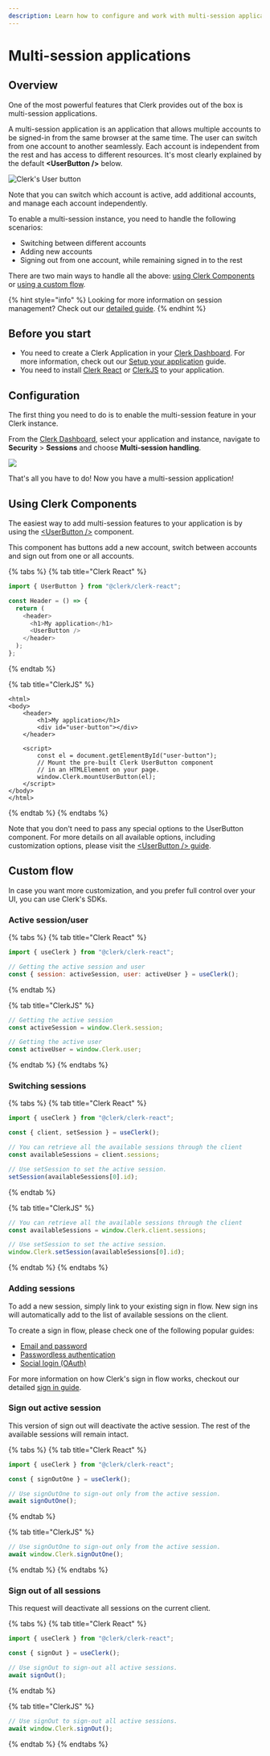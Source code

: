 ```yaml
---
description: Learn how to configure and work with multi-session applications
---
```


# Multi-session applications

## Overview

One of the most powerful features that Clerk provides out of the box is multi-session applications.

A multi-session application is an application that allows multiple accounts to be signed-in from the same browser at the same time. The user can switch from one account to another seamlessly. Each account is independent from the rest and has access to different resources.  It's most clearly explained by the default **\<UserButton />** below.

![Clerk's User button](<../.gitbook/assets/Screen Shot 2021-07-28 at 11.51.32 PM.png>)

Note that you can switch which account is active, add additional accounts, and manage each account independently. &#x20;

To enable a multi-session instance, you need to handle the following scenarios:

* Switching between different accounts
* Adding new accounts
* Signing out from one account, while remaining signed in to the rest

There are two main ways to handle all the above: [using Clerk Components](popular-guides-multi-session-applications.md) or [using a custom flow](popular-guides-multi-session-applications.md#custom-flow).

{% hint style="info" %}
Looking for more information on session management? Check out our [detailed guide](../main-concepts/session-management.md).
{% endhint %}

## Before you start

* You need to create a Clerk Application in your [Clerk Dashboard](https://dashboard.clerk.dev). For more information, check out our [Setup your application](setup-your-application.md) guide.
* You need to install [Clerk React](../reference/clerk-react/) or [ClerkJS](../reference/clerkjs/) to your application.

## Configuration

The first thing you need to do is to enable the multi-session feature in your Clerk instance.

From the [Clerk Dashboard](https://dashboard.clerk.dev), select your application and instance, navigate to **Security** > **Sessions** and choose **Multi-session handling**.

![](../.gitbook/assets/screely-1639506808306.png)

That's all you have to do! Now you have a multi-session application!

## Using Clerk Components

The easiest way to add multi-session features to your application is by using the [\<UserButton />](../components/user-button.md) component.

This component has buttons add a new account, switch between accounts and sign out from one or all accounts.

{% tabs %}
{% tab title="Clerk React" %}
```javascript
import { UserButton } from "@clerk/clerk-react";

const Header = () => {
  return (
    <header>
      <h1>My application</h1>
      <UserButton />
    </header>
  );
};
```
{% endtab %}

{% tab title="ClerkJS" %}
```markup
<html>
<body>
    <header>
        <h1>My application</h1>
        <div id="user-button"></div>
    </header>
    
    <script>
        const el = document.getElementById("user-button");
        // Mount the pre-built Clerk UserButton component
        // in an HTMLElement on your page. 
        window.Clerk.mountUserButton(el);
    </script>
</body>
</html>
```
{% endtab %}
{% endtabs %}

Note that you don't need to pass any special options to the UserButton component. For more details on all available options, including customization options, please visit the [\<UserButton /> guide](../components/user-button.md).

## Custom flow

In case you want more customization, and you prefer full control over your UI, you can use Clerk's SDKs.

### Active session/user

{% tabs %}
{% tab title="Clerk React" %}
```javascript
import { useClerk } from "@clerk/clerk-react";

// Getting the active session and user
const { session: activeSession, user: activeUser } = useClerk();
```
{% endtab %}

{% tab title="ClerkJS" %}
```javascript
// Getting the active session
const activeSession = window.Clerk.session;

// Getting the active user
const activeUser = window.Clerk.user;
```
{% endtab %}
{% endtabs %}

### Switching sessions

{% tabs %}
{% tab title="Clerk React" %}
```javascript
import { useClerk } from "@clerk/clerk-react";

const { client, setSession } = useClerk();

// You can retrieve all the available sessions through the client
const availableSessions = client.sessions;

// Use setSession to set the active session.
setSession(availableSessions[0].id);
```
{% endtab %}

{% tab title="ClerkJS" %}
```javascript
// You can retrieve all the available sessions through the client
const availableSessions = window.Clerk.client.sessions;

// Use setSession to set the active session.
window.Clerk.setSession(availableSessions[0].id);
```
{% endtab %}
{% endtabs %}

### Adding sessions

To add a new session, simply link to your existing sign in flow. New sign ins will automatically add to the list of available sessions on the client.

To create a sign in flow, please check one of the following popular guides:&#x20;

* [Email and password](email-and-password.md)
* [Passwordless authentication](passwordless-authentication.md)
* [Social login (OAuth)](social-login-oauth.md)&#x20;

For more information on how Clerk's sign in flow works, checkout our detailed [sign in guide](../main-concepts/sign-in-flow.md).

### Sign out active session

This version of sign out will deactivate the active session. The rest of the available sessions will remain intact.

{% tabs %}
{% tab title="Clerk React" %}
```javascript
import { useClerk } from "@clerk/clerk-react";

const { signOutOne } = useClerk();

// Use signOutOne to sign-out only from the active session.
await signOutOne();
```
{% endtab %}

{% tab title="ClerkJS" %}
```javascript
// Use signOutOne to sign-out only from the active session.
await window.Clerk.signOutOne();
```
{% endtab %}
{% endtabs %}

### Sign out of all sessions

This request will deactivate all sessions on the current client.

{% tabs %}
{% tab title="Clerk React" %}
```javascript
import { useClerk } from "@clerk/clerk-react";

const { signOut } = useClerk();

// Use signOut to sign-out all active sessions.
await signOut();
```
{% endtab %}

{% tab title="ClerkJS" %}
```javascript
// Use signOut to sign-out all active sessions.
await window.Clerk.signOut();
```
{% endtab %}
{% endtabs %}
